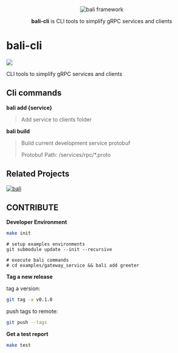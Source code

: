 <p align="center">
  <img src="https://raw.githubusercontent.com/bali-framework/bali/master/docs/img/bali.png" alt='bali framework' />
</p>

<p align="center">
    <b>bali-cli</b> is 
    CLI tools to simplify gRPC services and clients
</p>

# bali-cli

<img src="https://img.shields.io/pypi/v/bali-cli" />

CLI tools to simplify gRPC services and clients


## Cli commands 

**bali add {service}**

> Add service to clients folder 

**bali build**

> Build current development service protobuf 
>
> Protobuf Path: /services/rpc/*.proto 

## Related Projects

[![bali](https://github-readme-stats.vercel.app/api/pin/?username=bali-framework&repo=bali)](https://github.com/bali-framework/bali)


## CONTRIBUTE

**Developer Environment**

```bash
make init
``` 

```examples
# setup examples environments
git submodule update --init --recursive

# execute bali commands 
# cd examples/gateway_service && bali add greeter
```


**Tag a new release**

tag a version:

```bash
git tag -a v0.1.0
```

push tags to remote:

```bash
git push --tags
```

**Get a test report**
```bash
make test
``` 
